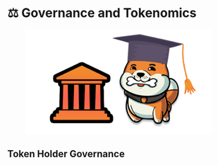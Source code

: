 # ⚖ Governance and Tokenomics

<figure><img src=".gitbook/assets/Governance.png" alt="" width="563"><figcaption></figcaption></figure>



## Token Holder Governance
